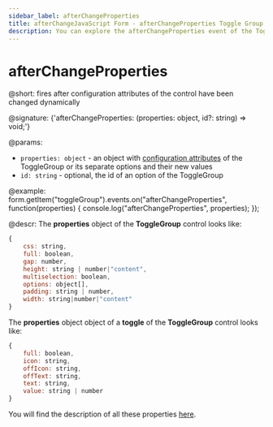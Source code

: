 ```yaml
---
sidebar_label: afterChangeProperties
title: afterChangeJavaScript Form - afterChangeProperties Toggle Group Event Properties
description: You can explore the afterChangeProperties event of the Toggle Group control of Form in the documentation of the DHTMLX JavaScript UI library. Browse developer guides and API reference, try out code examples and live demos, and download a free 30-day evaluation version of DHTMLX Suite.
---
```


# afterChangeProperties

@short: fires after configuration attributes of the control have been changed dynamically

@signature: {'afterChangeProperties: (properties: object, id?: string) => void;'}

@params:
- `properties: object` - an object with [configuration attributes](form/api/togglegroup/toggle_getproperties_method.md) of the ToggleGroup or its separate options and their new values
- `id: string` - optional, the id of an option of the ToggleGroup

@example:
form.getItem("toggleGroup").events.on("afterChangeProperties", function(properties) {
    console.log("afterChangeProperties", properties);
});

@descr:
The **properties** object of the **ToggleGroup** control looks like:

~~~js
{
    css: string,
    full: boolean,
    gap: number,
    height: string | number|"content",
    multiselection: boolean,
    options: object[],
    padding: string | number,
    width: string|number|"content"
}
~~~

The **properties** object object of a **toggle** of the **ToggleGroup** control looks like:

~~~js
{
    full: boolean,
    icon: string,
    offIcon: string,
    offText: string,
    text: string,
    value: string | number
}
~~~

You will find the description of all these properties [here](form/api/togglegroup/api_togglegroup_properties.md).